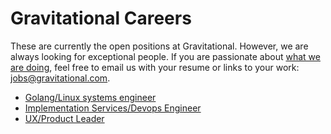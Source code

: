 # Gravitational Careers

These are currently the open positions at Gravitational. However, we are always looking for exceptional people. If you are passionate about <a href="http://gravitational.com/about/">what we are doing</a>, feel free to email us with your resume or links to your work: <a href="mailto:jobs@gravitational.com">jobs@gravitational.com</a>.

* [Golang/Linux systems engineer](senior-backend-engineer.md)
* [Implementation Services/Devops Engineer](devops-engineer.md)
* [UX/Product Leader](product-design-leader.md)
